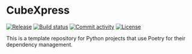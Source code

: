 # CubeXpress

[![Release](https://img.shields.io/github/v/release/JulioContrerasH/CubeXpress)](https://img.shields.io/github/v/release/JulioContrerasH/CubeXpress)
[![Build status](https://img.shields.io/github/actions/workflow/status/JulioContrerasH/CubeXpress/main.yml?branch=main)](https://github.com/JulioContrerasH/CubeXpress/actions/workflows/main.yml?query=branch%3Amain)
[![Commit activity](https://img.shields.io/github/commit-activity/m/JulioContrerasH/CubeXpress)](https://img.shields.io/github/commit-activity/m/JulioContrerasH/CubeXpress)
[![License](https://img.shields.io/github/license/JulioContrerasH/CubeXpress)](https://img.shields.io/github/license/JulioContrerasH/CubeXpress)

This is a template repository for Python projects that use Poetry for their dependency management.
